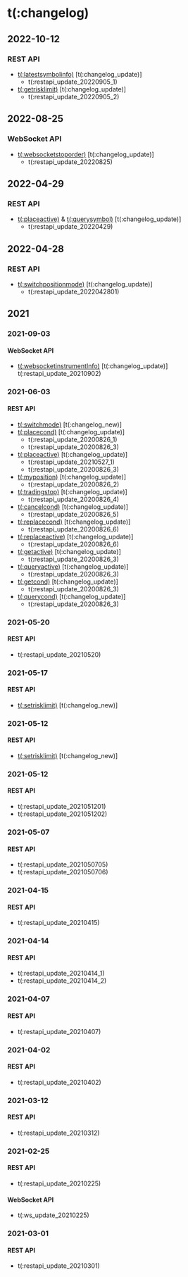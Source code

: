 # t(:changelog)

## 2022-10-12
### REST API
- [t(:latestsymbolinfo)](#t-latestsymbolinfo) [t(:changelog_update)]
  - t(:restapi_update_20220905_1)
- [t(:getrisklimit)](#t-getrisklimit) [t(:changelog_update)]
  - t(:restapi_update_20220905_2)

## 2022-08-25
### WebSocket API
- [t(:websocketstoporder)](#t-websocketstoporder) [t(:changelog_update)]
  - t(:restapi_update_20220825)

## 2022-04-29
### REST API
- [t(:placeactive)](#t-placeactive) & [t(:querysymbol)](#t-querysymbol) [t(:changelog_update)]
  - t(:restapi_update_20220429)

## 2022-04-28
### REST API
- [t(:switchpositionmode)](#t-switchpositionmode) [t(:changelog_update)]
  - t(:restapi_update_2022042801)

## 2021
### 2021-09-03
#### WebSocket API
- [t(:websocketinstrumentInfo)](#t-websocketinstrumentinfo) [t(:changelog_update)]
  t(:restapi_update_20210902)

### 2021-06-03
#### REST API

- [t(:switchmode)](#t-switchmode) [t(:changelog_new)]
- [t(:placecond)](#t-placecond) [t(:changelog_update)]
    - t(:restapi_update_20200826_1)
    - t(:restapi_update_20200826_3)
- [t(:placeactive)](#t-placeactive) [t(:changelog_update)]
    - t(:restapi_update_20210527_1)
    - t(:restapi_update_20200826_3)
- [t(:myposition)](#t-myposition) [t(:changelog_update)]
    - t(:restapi_update_20200826_2)
- [t(:tradingstop)](#t-tradingstop) [t(:changelog_update)]
    - t(:restapi_update_20200826_4)
- [t(:cancelcond)](#t-cancelcond) [t(:changelog_update)]
    - t(:restapi_update_20200826_5)
- [t(:replacecond)](#t-replacecond) [t(:changelog_update)]
    - t(:restapi_update_20200826_6)
- [t(:replaceactive)](#t-replaceactive) [t(:changelog_update)]
    - t(:restapi_update_20200826_6)
- [t(:getactive)](#t-getactive) [t(:changelog_update)]
    - t(:restapi_update_20200826_3)    
- [t(:queryactive)](#t-queryactive) [t(:changelog_update)]
    - t(:restapi_update_20200826_3)    
- [t(:getcond)](#t-getcond) [t(:changelog_update)]
    - t(:restapi_update_20200826_3)    
- [t(:querycond)](#t-querycond) [t(:changelog_update)]
    - t(:restapi_update_20200826_3)

### 2021-05-20
#### REST API
- t(:restapi_update_20210520)

### 2021-05-17
#### REST API
- [t(:setrisklimit)](#t-setrisklimit) [t(:changelog_new)]


### 2021-05-12
#### REST API
- [t(:setrisklimit)](#t-setrisklimit) [t(:changelog_new)]


### 2021-05-12
#### REST API
- t(:restapi_update_2021051201)
- t(:restapi_update_2021051202)

### 2021-05-07
#### REST API
- t(:restapi_update_2021050705)
- t(:restapi_update_2021050706)

### 2021-04-15
#### REST API
- t(:restapi_update_20210415)

### 2021-04-14
#### REST API
- t(:restapi_update_20210414_1)
- t(:restapi_update_20210414_2)

### 2021-04-07
#### REST API
- t(:restapi_update_20210407)

### 2021-04-02

#### REST API
- t(:restapi_update_20210402)

### 2021-03-12

#### REST API
- t(:restapi_update_20210312)

### 2021-02-25

#### REST API
- t(:restapi_update_20210225)

#### WebSocket API
- t(:ws_update_20210225)

### 2021-03-01

#### REST API
- t(:restapi_update_20210301)
